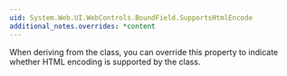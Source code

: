 ```yaml
---
uid: System.Web.UI.WebControls.BoundField.SupportsHtmlEncode
additional_notes.overrides: *content
---
```


<p>When deriving from the <xref href="System.Web.UI.WebControls.BoundField"></xref> class, you can override this property to indicate whether HTML encoding is supported by the class.</p>


